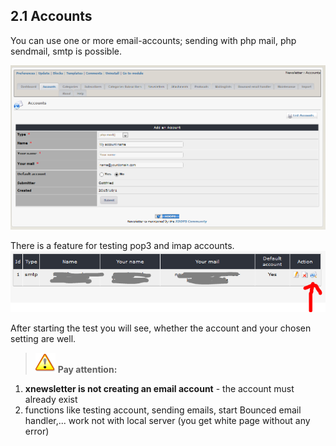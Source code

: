 ## 2.1 Accounts

You can use one or more email-accounts; sending with php mail, php sendmail, smtp is possible.

![](../assets/accounts_en.PNG)

There is a feature for testing pop3 and imap accounts.
![](../assets/accounts_test_en.PNG)

After starting the test you will see, whether the account and your chosen setting are well.

>![](../assets/info/important.png) **Pay attention:** 
1. **xnewsletter is not creating an email account** - the account must already exist
2. functions like testing account, sending emails, start Bounced email handler,... work not with local server (you get white page without any error)